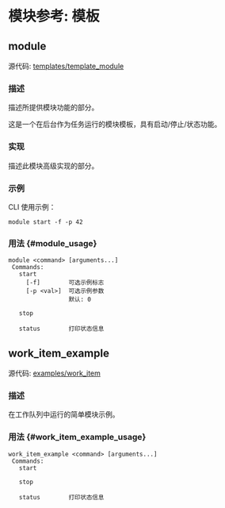 # 模块参考: 模板



## module

源代码: [templates/template_module](https://github.com/PX4/PX4-Autopilot/tree/main/src/templates/template_module)


### 描述
描述所提供模块功能的部分。

这是一个在后台作为任务运行的模块模板，具有启动/停止/状态功能。

### 实现
描述此模块高级实现的部分。

### 示例
CLI 使用示例：
```
module start -f -p 42
```


### 用法 {#module_usage}

```
module <command> [arguments...]
 Commands:
   start
     [-f]        可选示例标志
     [-p <val>]  可选示例参数
                 默认: 0

   stop

   status        打印状态信息
```

## work_item_example

源代码: [examples/work_item](https://github.com/PX4/PX4-Autopilot/tree/main/src/examples/work_item)


### 描述
在工作队列中运行的简单模块示例。


### 用法 {#work_item_example_usage}

```
work_item_example <command> [arguments...]
 Commands:
   start

   stop

   status        打印状态信息
```